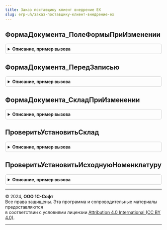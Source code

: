 ```yaml
---
title: Заказ поставщику клиент внедрение ЕХ
slug: erp-uh/заказ-поставщику-клиент-внедрение-ех
---
```



## ФормаДокумента_ПолеФормыПриИзменении
<details style="margin: 1em 0; padding: 0.5em; border: 1px solid #ccc; border-radius: 6px;">

<summary style="font-weight: bold; cursor: pointer;">Описание, пример вызова</summary>

```bsl


// Функция, т.к. нет возможности передать форму с клиента на сервер
// напрямую. Только через серверный вызов в контексте формы.
// Возвращает:
//	Неопределено - если серверный вызов в контексте формы не требуется.
//	Любое значение - если необходим серверный вызов. Значение будет
//		передано в функцию ЗаказПоставщикуСерверВнедрениеЕХ.УХ_ПолеФормыПриИзмененииНаСервере().
Функция ФормаДокумента_ПолеФормыПриИзменении(Форма, Элемент) Экспорт
```

Пример вызова
```bsl
Результат = ЗаказПоставщикуКлиентВнедрениеЕХ.ФормаДокумента_ПолеФормыПриИзменении(Форма, Элемент) 
```
</details>

## ФормаДокумента_ПередЗаписью
<details style="margin: 1em 0; padding: 0.5em; border: 1px solid #ccc; border-radius: 6px;">

<summary style="font-weight: bold; cursor: pointer;">Описание, пример вызова</summary>

```bsl

Процедура ФормаДокумента_ПередЗаписью(Форма, Отказ, ПараметрыЗаписи) Экспорт
```

Пример вызова
```bsl
ЗаказПоставщикуКлиентВнедрениеЕХ.ФормаДокумента_ПередЗаписью(Форма, Отказ, ПараметрыЗаписи) 
```
</details>

## ФормаДокумента_СкладПриИзменении
<details style="margin: 1em 0; padding: 0.5em; border: 1px solid #ccc; border-radius: 6px;">

<summary style="font-weight: bold; cursor: pointer;">Описание, пример вызова</summary>

```bsl



Процедура ФормаДокумента_СкладПриИзменении(Форма, Элемент) Экспорт
```

Пример вызова
```bsl
ЗаказПоставщикуКлиентВнедрениеЕХ.ФормаДокумента_СкладПриИзменении(Форма, Элемент));
```
</details>

## ПроверитьУстановитьСклад
<details style="margin: 1em 0; padding: 0.5em; border: 1px solid #ccc; border-radius: 6px;">

<summary style="font-weight: bold; cursor: pointer;">Описание, пример вызова</summary>

```bsl

Процедура ПроверитьУстановитьСклад(Форма, Отказ, ПараметрыЗаписи) Экспорт
```

Пример вызова
```bsl
ЗаказПоставщикуКлиентВнедрениеЕХ.ПроверитьУстановитьСклад(Форма, Отказ, ПараметрыЗаписи));
```
</details>

## ПроверитьУстановитьИсходнуюНоменклатуру
<details style="margin: 1em 0; padding: 0.5em; border: 1px solid #ccc; border-radius: 6px;">

<summary style="font-weight: bold; cursor: pointer;">Описание, пример вызова</summary>

```bsl

Процедура ПроверитьУстановитьИсходнуюНоменклатуру(Форма) Экспорт
```

Пример вызова
```bsl
ЗаказПоставщикуКлиентВнедрениеЕХ.ПроверитьУстановитьИсходнуюНоменклатуру(Форма));
```
</details>

---

© 2024, **ООО 1С-Софт**  
Все права защищены. Эта программа и сопроводительные материалы предоставляются  
в соответствии с условиями лицензии [Attribution 4.0 International (CC BY 4.0)](https://creativecommons.org/licenses/by/4.0/legalcode).

---

